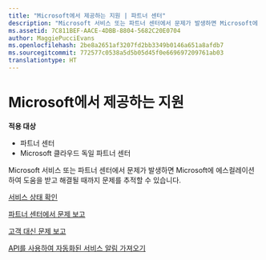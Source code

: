 ```yaml
---
title: "Microsoft에서 제공하는 지원 | 파트너 센터"
description: "Microsoft 서비스 또는 파트너 센터에서 문제가 발생하면 Microsoft에 에스컬레이션하여 도움을 받고 해결될 때까지 문제를 추적할 수 있습니다."
ms.assetid: 7C811BEF-AACE-4DBB-8804-5682C20E0704
author: MaggiePucciEvans
ms.openlocfilehash: 2be8a2651af3207fd2bb3349b0146a651a8afdb7
ms.sourcegitcommit: 772577c0538a5d5b05d45f0e669697209761ab03
translationtype: HT
---
```

# <a name="support-from-microsoft"></a>Microsoft에서 제공하는 지원

**적용 대상**

-  파트너 센터
-  Microsoft 클라우드 독일 파트너 센터

Microsoft 서비스 또는 파트너 센터에서 문제가 발생하면 Microsoft에 에스컬레이션하여 도움을 받고 해결될 때까지 문제를 추적할 수 있습니다.

[서비스 상태 확인](check-service-health.md)

[파트너 센터에서 문제 보고](report-problems-with-partner-center.md)

[고객 대신 문제 보고](report-problems-on-behalf-of-a-customer.md)

[API를 사용하여 자동화된 서비스 알림 가져오기](get-automated-service-notifications-with-our-apis.md)

 

 



